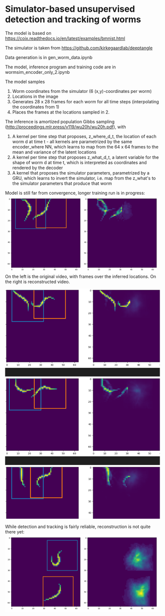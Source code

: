 # Simulator-based unsupervised detection and tracking of worms

The model is based on https://coix.readthedocs.io/en/latest/examples/bmnist.html

The simulator is taken from https://github.com/kirkegaardlab/deeptangle

Data generation is in gen_worm_data.ipynb

The model, inference program and training code are in wormsim_encoder_only_2.ipynb


The model samples 
1. Worm coordinates from the simulator (6 (x,y)-coordinates per worm)
2. Locations in the image
3. Generates 28 x 28 frames for each worm for all time steps (interpolating the coordinates from 1)
4. Places the frames at the locations sampled in 2.

The inference is amortized population Gibbs sampling (http://proceedings.mlr.press/v119/wu20h/wu20h.pdf), with
1. A kernel per time step that proposes, z_where_d_t, the location of each worm d at time t - all kernels are parametrized by the same encoder_where NN, which learns to map from the 64 x 64 frames to the mean and variance of the latent locations
2. A kernel per time step that proposes z_what_d_t, a latent variable for the shape of worm d at time t, which is interpreted as coordinates and rendered by the decoder
3. A kernel that proposes the simulator parameters, parametrized by a GRU, which learns to invert the simulator, i.e. map from the z_what's to the simulator parameters that produce that worm

Model is still far from convergence, longer training run is in progress:
![](https://github.com/deoxyribose/wormsim/blob/main/worms_1.gif)
On the left is the original video, with frames over the inferred locations.
On the right is reconstructed video.

![](https://github.com/deoxyribose/wormsim/blob/main/still_frames.png)

While detection and tracking is fairly reliable, reconstruction is not quite there yet:
![](https://github.com/deoxyribose/wormsim/blob/main/worms_2.gif)
